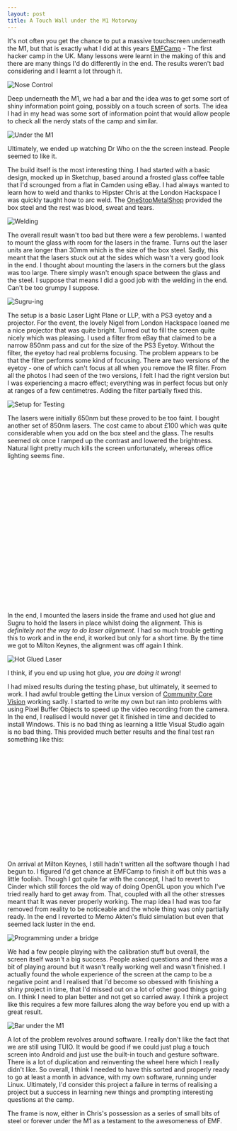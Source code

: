 ```yaml
---
layout: post
title: A Touch Wall under the M1 Motorway
---
```


It's not often you get the chance to put a massive touchscreen underneath the M1, but that is exactly what I did at this years [EMFCamp](http://www.emfcamp.org) - The first hacker camp in the UK. Many lessons were learnt in the making of this and there are many things I'd do differently in the end. The results weren't bad considering and I learnt a lot through it.

![Nose Control](http://farm9.staticflickr.com/8437/7928922666_3ee2eb9c23.jpg)

Deep underneath the M1, we had a bar and the idea was to get some sort of shiny information point going, possibly on a touch screen of sorts.  The idea I had in my head was some sort of information point that would allow people to check all the nerdy stats of the camp and similar.

![Under the M1](http://farm9.staticflickr.com/8177/7928922532_61d9575150.jpg)

Ultimately, we ended up watching Dr Who on the the screen instead. People seemed to like it.

The build itself is the most interesting thing. I had started with a basic design, mocked up in Sketchup, based around a frosted glass coffee table that I'd scrounged from a flat in Camden using eBay. I had always wanted to learn how to weld and thanks to Hipster Chris at the London Hackspace I was quickly taught how to arc weld. The [OneStopMetalShop](http://www.onestopmetalshop.co.uk) provided the box steel and the rest was blood, sweat and tears.

![Welding](http://farm9.staticflickr.com/8448/7794570486_4abb9601ca.jpg)

The overall result wasn't too bad but there were a few peroblems. I wanted to mount the glass with room for the lasers in the frame. Turns out the laser units are longer than 30mm which is the size of the box steel. Sadly, this meant that the lasers stuck out at the sides which wasn't a very good look in the end.  I thought about mounting the lasers in the corners but the glass was too large. There simply wasn't enough space between the glass and the steel. I suppose that means I did a good job with the welding in the end. Can't be too grumpy I suppose.

![Sugru-ing](http://farm9.staticflickr.com/8425/7794560496_f71403e0af.jpg)

The setup is a basic Laser Light Plane or LLP, with a PS3 eyetoy and a projector. For the event, the lovely Nigel from London Hackspace loaned me a nice projector that was quite bright. Turned out to fill the screen quite nicely which was pleasing. I used a filter from eBay that claimed to be a narrow 850nm pass and cut for the size of the PS3 Eyetoy. Without the filter, the eyetoy had real problems focusing. The problem appears to be that the filter performs some kind of focusing. There are two versions of the eyetoy - one of which can't focus at all when you remove the IR filter. From all the photos I had seen of the two versions, I felt I had the right version but I was experiencing a macro effect; everything was in perfect focus but only at ranges of a few centimetres. Adding the filter partially fixed this.

![Setup for Testing](http://farm9.staticflickr.com/8299/7794541614_34136263c9.jpg)

The lasers were initially 650nm but these proved to be too faint. I bought another set of 850nm lasers. The cost came to about £100 which was quite considerable when you add on the box steel and the glass.  The results seemed ok once I ramped up the contrast and lowered the brightness.  Natural light pretty much kills the screen unfortunately, whereas office lighting seems fine.

<object width="420" height="315"><param name="movie" value="http://www.youtube.com/v/eNyIf2tHdMk?version=3&amp;hl=en_US"></param><param name="allowFullScreen" value="true"></param><param name="allowscriptaccess" value="always"></param><embed src="http://www.youtube.com/v/eNyIf2tHdMk?version=3&amp;hl=en_US" type="application/x-shockwave-flash" width="420" height="315" allowscriptaccess="always" allowfullscreen="true"></embed></object>

In the end, I mounted the lasers inside the frame and used hot glue and Sugru to hold the lasers in place whilst doing the alignment. This is *definitely not the way to do laser alignment*. I had so much trouble getting this to work and in the end, it worked but only for a short time. By the time we got to Milton Keynes, the alignment was off again I think.

![Hot Glued Laser](http://farm9.staticflickr.com/8427/7794565790_e77520948b.jpg)

I think, if you end up using hot glue, *you are doing it wrong*!

I had mixed results during the testing phase, but ultimately, it seemed to work. I had awful trouble getting the Linux version of [Community Core Vision](http://ccv.nuigroup.com/) working sadly. I started to write my own but ran into problems with using Pixel Buffer Objects to speed up the video recording from the camera. In the end, I realised I would never get it finished in time and decided to install Windows. This is no bad thing as learning a little Visual Studio again is no bad thing. This provided much better results and the final test ran something like this:

<object width="420" height="236"><param name="movie" value="http://www.youtube.com/v/Ru7fUDkT5Kk?version=3&amp;hl=en_US"></param><param name="allowFullScreen" value="true"></param><param name="allowscriptaccess" value="always"></param><embed src="http://www.youtube.com/v/Ru7fUDkT5Kk?version=3&amp;hl=en_US" type="application/x-shockwave-flash" width="420" height="236" allowscriptaccess="always" allowfullscreen="true"></embed></object>

On arrival at Milton Keynes, I still hadn't written all the software though I had begun to. I figured I'd get chance at EMFCamp to finish it off but this was a little foolish. Though I got quite far with the concept, I had to revert to Cinder which still forces the old way of doing OpenGL upon you which I've tried really hard to get away from. That, coupled with all the other stresses meant that It was never properly working. The map idea I had was too far removed from reality to be noticeable and the whole thing was only partially ready. In the end I reverted to Memo Akten's fluid simulation but even that seemed lack luster in the end.

![Programming under a bridge](http://farm9.staticflickr.com/8299/7928923256_ffbe54e921.jpg)

We had a few people playing with the calibration stuff but overall, the screen itself wasn't a big success. People asked questions and there was a bit of playing around but it wasn't really working well and wasn't finished. I actually found the whole experience of the screen at the camp to be a negative point and I realised that I'd become so obessed with finishing a shiny project in time, that I'd missed out on a lot of other good things going on.  I think I need to plan better and not get so carried away. I think a project like this requires a few more failures along the way before you end up with a great result.

![Bar under the M1](http://farm9.staticflickr.com/8042/7909230240_b79cfbd8b4.jpg)

A lot of the problem revolves around software. I really don't like the fact that we are still using TUIO. It would be good if we could just plug a touch screen into Android and just use the built-in touch and gesture software. There is a lot of duplication and reinventing the wheel here which I really didn't like. So overall, I think I needed to have this sorted and properly ready to go at least a month in advance, with my own software, running under Linux. Ultimately, I'd consider this project a failure in terms of realising a project but a success in learning new things and prompting interesting questions at the camp.

The frame is now, either in Chris's possession as a series of small bits of steel or forever under the M1 as a testament to the awesomeness of EMF.